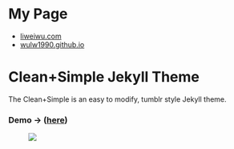 # My Page
 - [liweiwu.com](liweiwu.com)
 - [wulw1990.github.io](wulw1990.github.io)

# Clean+Simple Jekyll Theme

The Clean+Simple is an easy to modify, tumblr style Jekyll theme.

### Demo -> (<a href="http://nathanrooy.github.io">here</a>)



<figure>
<img src="screenshot-crop.jpg">
</figure>

